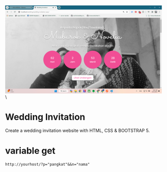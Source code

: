 <!-- <p align="center"> -->
<!-- <a> -->
<img width="800" src="readme/sc.png" width="200">\
<!-- </a> -->
<!-- </p> -->

# Wedding Invitation 

Create a wedding invitation website with HTML, CSS & BOOTSTRAP 5.

# variable get
```
http://yourhost/?p="pangkat"&&n="nama"